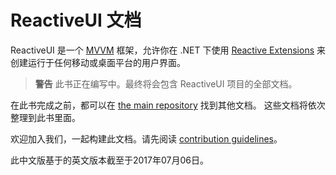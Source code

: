 # ReactiveUI 文档

ReactiveUI 是一个 [MVVM](fundamentals/model-view-viewmodel.md) 框架，允许你在 .NET 下使用 [Reactive Extensions](fundamentals/reactive-extensions.md) 来创建运行于任何移动或桌面平台的用户界面。

> **警告** 此书正在编写中。最终将会包含 ReactiveUI 项目的全部文档。

在此书完成之前，都可以在 [the main repository](https://github.com/reactiveui/ReactiveUI/tree/docs/docs) 找到其他文档。 这些文档将依次整理到此书里面。

欢迎加入我们，一起构建此文档。请先阅读 [contribution guidelines](contributing/index.html)。

此中文版基于的英文版本截至于2017年07月06日。




